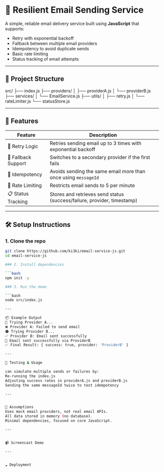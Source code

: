 # 📧 Resilient Email Sending Service

A simple, reliable email delivery service built using **JavaScript** that supports:
- Retry with exponential backoff
- Fallback between multiple email providers
- Idempotency to avoid duplicate sends
- Basic rate limiting
- Status tracking of email attempts

---

## 📁 Project Structure
src/
├── index.js
├── providers/
│ ├── providerA.js
│ └── providerB.js
├── services/
│ └── EmailService.js
├── utils/
│ ├── retry.js
│ └── rateLimiter.js
└── statusStore.js


---

## 🚀 Features

| Feature             | Description |
|---------------------|-------------|
| 🔁 Retry Logic       | Retries sending email up to 3 times with exponential backoff |
| 🔄 Fallback Support  | Switches to a secondary provider if the first fails |
| 🧠 Idempotency       | Avoids sending the same email more than once using `messageId` |
| 🚦 Rate Limiting     | Restricts email sends to 5 per minute |
| 📋 Status Tracking   | Stores and retrieves send status (success/failure, provider, timestamp) |

---

## 🛠️ Setup Instructions

### 1. Clone the repo

```bash
git clone https://github.com/ki3ki/email-service-js.git
cd email-service-js

### 2. Install dependencies

```bash
npm init -y

### 3. Run the demo

```bash
node src/index.js

---

📦 Example Output
🔵 Trying Provider A...
❌ Provider A: Failed to send email
🟠 Trying Provider B...
✅ Provider B: Email sent successfully
🎉 Email sent successfully via ProviderB
✅ Final Result: { success: true, provider: 'ProviderB' }

---

🧪 Testing & Usage

can simulate multiple sends or failures by:
Re-running the index.js
Adjusting success rates in providerA.js and providerB.js
Sending the same messageId twice to test idempotency

---


📌 Assumptions
Uses mock email providers, not real email APIs.
All data stored in memory (no database).
Minimal dependencies, focused on core JavaScript.

---


📹 Screencast Demo

---


☁️ Deployment
